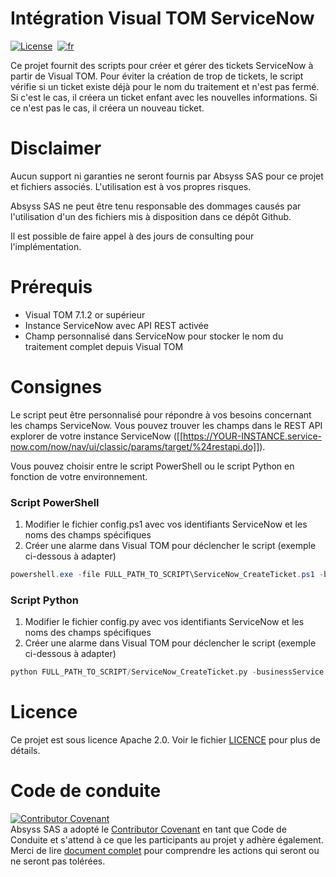 # Intégration Visual TOM ServiceNow
[![License](https://img.shields.io/badge/License-Apache_2.0-blue.svg)](LICENSE.md)&nbsp;
[![fr](https://img.shields.io/badge/lang-en-red.svg)](README.md)  

Ce projet fournit des scripts pour créer et gérer des tickets ServiceNow à partir de Visual TOM.
Pour éviter la création de trop de tickets, le script vérifie si un ticket existe déjà pour le nom du traitement et n'est pas fermé.
Si c'est le cas, il créera un ticket enfant avec les nouvelles informations.
Si ce n'est pas le cas, il créera un nouveau ticket.

# Disclaimer
Aucun support ni garanties ne seront fournis par Absyss SAS pour ce projet et fichiers associés. L'utilisation est à vos propres risques.

Absyss SAS ne peut être tenu responsable des dommages causés par l'utilisation d'un des fichiers mis à disposition dans ce dépôt Github.

Il est possible de faire appel à des jours de consulting pour l'implémentation.

# Prérequis

  * Visual TOM 7.1.2 or supérieur
  * Instance ServiceNow avec API REST activée
  * Champ personnalisé dans ServiceNow pour stocker le nom du traitement complet depuis Visual TOM

# Consignes

Le script peut être personnalisé pour répondre à vos besoins concernant les champs ServiceNow. Vous pouvez trouver les champs dans le REST API explorer de votre instance ServiceNow ([[https://YOUR-INSTANCE.service-now.com/now/nav/ui/classic/params/target/%24restapi.do]]).

Vous pouvez choisir entre le script PowerShell ou le script Python en fonction de votre environnement.

### Script PowerShell
1. Modifier le fichier config.ps1 avec vos identifiants ServiceNow et les noms des champs spécifiques
2. Créer une alarme dans Visual TOM pour déclencher le script (exemple ci-dessous à adapter)
  ```powershell
  powershell.exe -file FULL_PATH_TO_SCRIPT\ServiceNow_CreateTicket.ps1 -businessService "My Service" -shortDescription "Job has failed" -assignmentGroup "SAP L2" -category "1F Other Unknown Bugs / Errors" -callerId "charles.beckley@example.com" -jobName "{VT_FULL_JOBNAME}"
  ```

### Script Python
1. Modifier le fichier config.py avec vos identifiants ServiceNow et les noms des champs spécifiques
2. Créer une alarme dans Visual TOM pour déclencher le script (exemple ci-dessous à adapter)
  ```python
  python FULL_PATH_TO_SCRIPT/ServiceNow_CreateTicket.py -businessService "My Service" -shortDescription "Job has failed" -assignmentGroup "SAP L2" -category "1F Other Unknown Bugs / Errors" -callerId "charles.beckley@example.com" -jobName "{VT_FULL_JOBNAME}"
  ```

# Licence
Ce projet est sous licence Apache 2.0. Voir le fichier [LICENCE](license) pour plus de détails.


# Code de conduite
[![Contributor Covenant](https://img.shields.io/badge/Contributor%20Covenant-v2.1%20adopted-ff69b4.svg)](code-of-conduct.md)  
Absyss SAS a adopté le [Contributor Covenant](CODE_OF_CONDUCT.md) en tant que Code de Conduite et s'attend à ce que les participants au projet y adhère également. Merci de lire [document complet](CODE_OF_CONDUCT.md) pour comprendre les actions qui seront ou ne seront pas tolérées.
